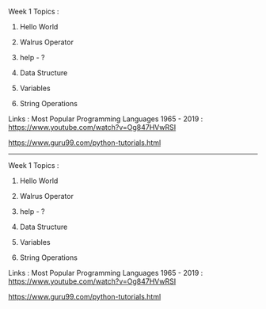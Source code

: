 Week 1 Topics :
1. Hello World

2. Walrus Operator

3. help - ?

4. Data Structure

5. Variables

6. String Operations

Links :
Most Popular Programming Languages 1965 - 2019 : https://www.youtube.com/watch?v=Og847HVwRSI

https://www.guru99.com/python-tutorials.html
**********
Week 1 Topics :
1. Hello World

2. Walrus Operator

3. help - ?

4. Data Structure

5. Variables

6. String Operations

Links :
Most Popular Programming Languages 1965 - 2019 : https://www.youtube.com/watch?v=Og847HVwRSI

https://www.guru99.com/python-tutorials.html
